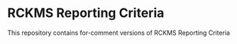 # RCKMS Reporting Criteria
This repository contains for-comment versions of RCKMS Reporting Criteria
